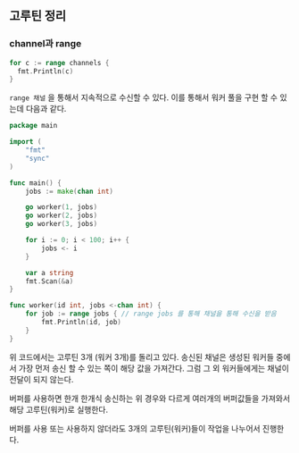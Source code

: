 ## 고루틴 정리

### channel과 range
```go
for c := range channels {
  fmt.Println(c)
}
```
`range 채널` 을 통해서 지속적으로 수신할 수 있다. 이를 통해서 워커 풀을 구현 할 수 있는데 다음과 같다.

```go
package main

import (
	"fmt"
	"sync"
)

func main() {
	jobs := make(chan int)

	go worker(1, jobs)
	go worker(2, jobs)
	go worker(3, jobs)

	for i := 0; i < 100; i++ {
		jobs <- i 
	}

	var a string
	fmt.Scan(&a)
}

func worker(id int, jobs <-chan int) {
	for job := range jobs { // range jobs 를 통해 채널을 통해 수신을 받음
		fmt.Println(id, job)
	}
}
```
위 코드에서는 고루틴 3개 (워커 3개)를 돌리고 있다. 송신된 채널은 생성된 워커들 중에서 가장 먼저 송신 할 수 있는 쪽이 해당 값을 가져간다. 그럼 그 외 워커들에게는 채널이 전달이 되지 않는다. 

버퍼를 사용하면 한개 한개식 송신하는 위 경우와 다르게 여러개의 버퍼값들을 가져와서 해당 고루틴(워커)로 실행한다.

버퍼를 사용 또는 사용하지 않더라도 3개의 고루틴(워커)들이 작업을 나누어서 진행한다.

